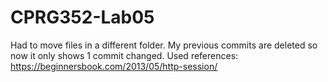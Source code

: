 # CPRG352-Lab05
Had to move files in a different folder. My previous commits are deleted so now it only shows 1 commit changed.
Used references: https://beginnersbook.com/2013/05/http-session/
